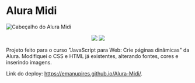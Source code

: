 <h1>Alura Midi</h1>

![Cabeçalho do Alura Midi](https://user-images.githubusercontent.com/101363952/166162585-6708cb81-4248-4c56-a371-62d13f1104b8.png)

<p align="center">
<img src="https://img.shields.io/badge/Status%3A-%20Desenvolvido-brightgreen"/>
<img src= "https://img.shields.io/badge/javascript-%23323330.svg?style=for-the-badge&logo=javascript&logoColor=%23F7DF1E"/>
</p>

Projeto feito para o curso "JavaScript para Web: Crie páginas dinâmicas" da Alura. Modifiquei o CSS e HTML já existentes, alterando fontes, cores e inserindo imagens.

Link do deploy: https://emanupires.github.io/Alura-Midi/.
